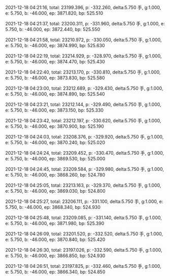2021-12-18 04:21:16, total: 23199.396, p: -332.260, delta:5.750 手, g:1.000, e: 5.750, b: -46.000, ep: 3871.820, bp: 525.510

2021-12-18 04:21:37, total: 23200.311, p: -331.960, delta:5.750 手, g:1.000, e: 5.750, b: -46.000, ep: 3872.440, bp: 525.550

2021-12-18 04:21:58, total: 23210.972, p: -330.050, delta:5.750 手, g:1.000, e: 5.750, b: -46.000, ep: 3874.990, bp: 525.630

2021-12-18 04:22:19, total: 23214.929, p: -328.970, delta:5.750 手, g:1.000, e: 5.750, b: -46.000, ep: 3874.470, bp: 525.430

2021-12-18 04:22:40, total: 23213.170, p: -330.810, delta:5.750 手, g:1.000, e: 5.750, b: -46.000, ep: 3873.830, bp: 525.580

2021-12-18 04:23:00, total: 23212.689, p: -329.430, delta:5.750 手, g:1.000, e: 5.750, b: -46.000, ep: 3874.890, bp: 525.540

2021-12-18 04:23:21, total: 23212.144, p: -329.490, delta:5.750 手, g:1.000, e: 5.750, b: -46.000, ep: 3873.150, bp: 525.330

2021-12-18 04:23:42, total: 23212.197, p: -330.620, delta:5.750 手, g:1.000, e: 5.750, b: -46.000, ep: 3870.900, bp: 525.190

2021-12-18 04:24:03, total: 23208.376, p: -329.920, delta:5.750 手, g:1.000, e: 5.750, b: -46.000, ep: 3870.240, bp: 525.020

2021-12-18 04:24:24, total: 23209.452, p: -330.470, delta:5.750 手, g:1.000, e: 5.750, b: -46.000, ep: 3869.530, bp: 525.000

2021-12-18 04:24:45, total: 23209.584, p: -329.980, delta:5.750 手, g:1.000, e: 5.750, b: -46.000, ep: 3868.260, bp: 524.780

2021-12-18 04:25:05, total: 23213.163, p: -329.370, delta:5.750 手, g:1.000, e: 5.750, b: -46.000, ep: 3869.030, bp: 524.800

2021-12-18 04:25:27, total: 23206.111, p: -331.100, delta:5.750 手, g:1.000, e: 5.750, b: -46.000, ep: 3868.340, bp: 524.930

2021-12-18 04:25:48, total: 23209.085, p: -331.140, delta:5.750 手, g:1.000, e: 5.750, b: -46.000, ep: 3871.980, bp: 525.390

2021-12-18 04:26:09, total: 23201.520, p: -332.520, delta:5.750 手, g:1.000, e: 5.750, b: -46.000, ep: 3870.840, bp: 525.420

2021-12-18 04:26:30, total: 23197.026, p: -332.590, delta:5.750 手, g:1.000, e: 5.750, b: -46.000, ep: 3866.850, bp: 524.930

2021-12-18 04:26:51, total: 23197.825, p: -332.460, delta:5.750 手, g:1.000, e: 5.750, b: -46.000, ep: 3866.340, bp: 524.850